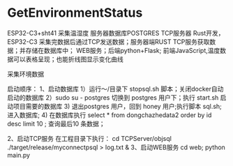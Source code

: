 # GetEnvironmentStatus
ESP32-C3+sht41 采集温湿度
服务器数据库POSTGRES
TCP服务器 Rust开发，ESP32-C3 采集完数据后通过TCP发送数据；服务器端RUST TCP服务获取数据；并存储在数据库中；
WEB服务；后端python+Flask; 前端JavaScript,温度数据可以表格呈现；也能折线图显示变化曲线


采集环境数据

启动顺序：
1、启动数据库
    1）运行～/目录下 stopsql.sh 脚本；关闭docker自动启动的数据库
    2）sudo su - postgres 切换到 postgres 用户下；执行 start.sh 启动项目需要的数据库
    3) 退出postgres 用户，回到 honey 用户;执行脚本 sql.sh; 进入数据库;
    4) 在数据库执行 select * from dongchazhedata2 order by id desc limit 10 ;
       查询最后10 条数据；

2、启动TCP服务
    在工程目录下执行：
    cd TCPServer/objsql
    ./target/release/myconnectpsql > log.txt &
3、启动WEB服务
    cd web;
    python main.py
 
